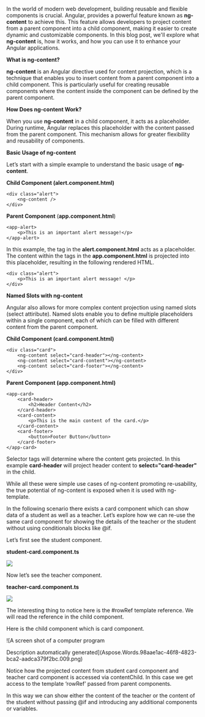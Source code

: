 ﻿In the world of modern web development, building reusable and flexible components is crucial. Angular, provides a powerful feature known as **ng-content** to achieve this. This feature allows developers to project content from a parent component into a child component, making it easier to create dynamic and customizable components. In this blog post, we'll explore what **ng-content** is, how it works, and how you can use it to enhance your Angular applications.

**What is ng-content?**

**ng-content** is an Angular directive used for content projection, which is a technique that enables you to insert content from a parent component into a child component. This is particularly useful for creating reusable components where the content inside the component can be defined by the parent component.

**How Does ng-content Work?**

When you use **ng-content** in a child component, it acts as a placeholder. During runtime, Angular replaces this placeholder with the content passed from the parent component. This mechanism allows for greater flexibility and reusability of components.

**Basic Usage of ng-content**

Let’s start with a simple example to understand the basic usage of **ng-content**.

**Child Component (alert.component.html)**

    <div class="alert">
        <ng-content />
    </div>

**Parent Component** (**app.component.html**)

    <app-alert>
        <p>This is an important alert message!</p>
    </app-alert>

In this example, the **<ng-content></ng-content>** tag in the **alert.component.html** acts as a placeholder. The content within the **<app-alert>** tags in the **app.component.html** is projected into this placeholder, resulting in the following rendered HTML.

    <div class="alert">
        <p>This is an important alert message! </p>
    </div>

**Named Slots with ng-content**

Angular also allows for more complex content projection using named slots (select attiribute). Named slots enable you to define multiple placeholders within a single component, each of which can be filled with different content from the parent component.

**Child Component (card.component.html)**

    <div class="card">
        <ng-content select="card-header"></ng-content>  
        <ng-content select="card-content"></ng-content>
        <ng-content select="card-footer"></ng-content>
    </div>

**Parent Component (app.component.html)**
    
    <app-card>
        <card-header>
            <h2>Header Content</h2>
        </card-header>
        <card-content>
            <p>This is the main content of the card.</p>
        </card-content>
        <card-footer>
            <button>Footer Button</button>
        </card-footer>
    </app-card>

Selector tags will determine where the content gets projected. 
In this example **card-header** will project header content to **select="card-header"** in the child.

While all these were simple use cases of ng-content promoting re-usability, the true potential of ng-content is exposed when it is used with ng-template. 

In the following scenario there exists a card component which can show data of a student as well as a teacher. Let’s explore how we can re-use the same card component for showing the details of the teacher or the student without using conditionals blocks like @if.

Let’s first see the student component.

**student-card.component.ts**

![](student-card.png)

Now let’s see the teacher component.

**teacher-card.component.ts**

![](teacher-card.png)

The interesting thing to notice here is the #rowRef template reference. We will read the reference in the child component.

Here is the child component which is card component.

![A screen shot of a computer program

Description automatically generated](Aspose.Words.98aae1ac-46f8-4823-bca2-aadca379f2bc.009.png)

Notice how the projected content from student card component and teacher card component is accessed via contentChild. In this case we get access to the template ‘rowRef’ passed from parent components. 

In this way we can show either the content of the teacher or the content of the student without passing @if and introducing any additional components or variables.
